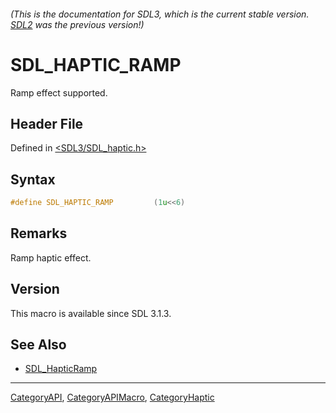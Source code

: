 ###### (This is the documentation for SDL3, which is the current stable version. [SDL2](https://wiki.libsdl.org/SDL2/) was the previous version!)
# SDL_HAPTIC_RAMP

Ramp effect supported.

## Header File

Defined in [<SDL3/SDL_haptic.h>](https://github.com/libsdl-org/SDL/blob/main/include/SDL3/SDL_haptic.h)

## Syntax

```c
#define SDL_HAPTIC_RAMP         (1u<<6)
```

## Remarks

Ramp haptic effect.

## Version

This macro is available since SDL 3.1.3.

## See Also

- [SDL_HapticRamp](SDL_HapticRamp)

----
[CategoryAPI](CategoryAPI), [CategoryAPIMacro](CategoryAPIMacro), [CategoryHaptic](CategoryHaptic)

